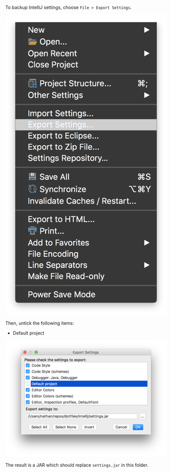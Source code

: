 To backup IntelliJ settings, choose `File > Export Settings`.

![The menu option to use.](menu.png)

Then, untick the following items:

* Default project

![The options once corrected.](export.png)

The result is a JAR which should replace `settings.jar` in this folder.
